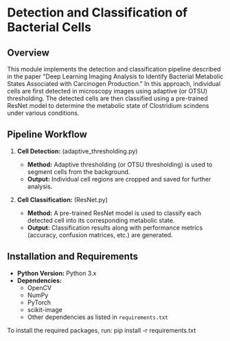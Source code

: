 Detection and Classification of Bacterial Cells
================================================

Overview
--------
This module implements the detection and classification pipeline described in the paper 
"Deep Learning Imaging Analysis to Identify Bacterial Metabolic States Associated with Carcinogen Production." 
In this approach, individual cells are first detected in microscopy images using adaptive (or OTSU) thresholding.
The detected cells are then classified using a pre-trained ResNet model to determine the metabolic state of 
Clostridium scindens under various conditions.

Pipeline Workflow
-----------------
1. **Cell Detection:** (adaptive_thresholding.py)
   - **Method:** Adaptive thresholding (or OTSU thresholding) is used to segment cells from the background.
   - **Output:** Individual cell regions are cropped and saved for further analysis.
   
2. **Cell Classification:** (ResNet.py)
   - **Method:** A pre-trained ResNet model is used to classify each detected cell into its corresponding 
     metabolic state.
   - **Output:** Classification results along with performance metrics (accuracy, confusion matrices, etc.) are generated.

Installation and Requirements
-----------------------------
- **Python Version:** Python 3.x
- **Dependencies:**  
  - OpenCV  
  - NumPy  
  - PyTorch  
  - scikit-image  
  - Other dependencies as listed in `requirements.txt`
  
To install the required packages, run: pip install -r requirements.txt






